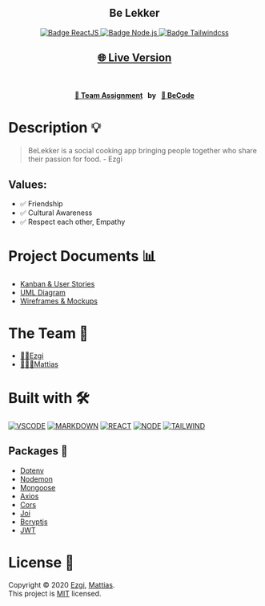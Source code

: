 <h2 align="center"><b>Be Lekker</b></h2>

<p align="center">
  <a href="https://reactjs.org/" target="_blank">
    <img alt="Badge ReactJS" src="https://img.shields.io/badge/REACT-yellow?style=flat&logo=react" />
  </a>
  <a href="https://nodejs.org/en/" target="_blank">
    <img alt="Badge Node.js" src="https://img.shields.io/badge/NODE-green?style=flat&logo=node.js" />
  </a>
  <a href="https://tailwindcss.com/" target="_blank">
    <img alt="Badge Tailwindcss" src="https://img.shields.io/badge/TAILWIND-blue?style=flat&logo=tailwind-css" />
  </a>
</p>

<h2 align="center">
  <a href="https://intro-vue-mattias.netlify.app/" target="_blank">🌐 Live Version</a>
</h2>
<br/>
<h4 align="center">
  <a href="https://github.com/becodeorg/gnt-yu-3-21/tree/master/3.The-Mountain/9.Final-Project" target="_blank"> 👥 Team Assignment</a>
  <span>&nbsp;&nbsp;by&nbsp;&nbsp;</span>
  <a href="https://becode.org/" target="_blank">🏫 BeCode</a>
</h4>

# Description 💡

> BeLekker is a social cooking app bringing people together who share their passion for food. - Ezgi

## Values:

- ✅ Friendship
- ✅ Cultural Awareness
- ✅ Respect each other, Empathy

# Project Documents 📊

- [Kanban & User Stories](https://www.notion.so/BeLekker-3821967e46e148e08f4e5b09cb888667)
- [UML Diagram](https://viewer.diagrams.net/?highlight=0000ff&edit=_blank&layers=1&nav=1&title=BeLekker.drawio#R7Vrbdto6EP0aHttlW9iYRxIgTVfaZEHac9o32RJYp8JiyeLWr698EbaxwyWByEkPL1ij%2B2zt0YykFrierW84nAdfGMK0ZRlo3QL9liV%2FNpB%2FsWSTSrpOJphyglKRmQvG5DfOhEYmXRCEo1JBwRgVZF4W%2BiwMsS9KMsg5W5WLTRgt9zqHU1wRjH1Iq9J%2FCBJBKnWtTi7%2FhMk0UD2bTjfNmUFVOJtJFEDEVgURGLTANWdMpF%2Bz9TWmsfKUXtJ6wydytwPjOBTHVJjiJRftcPb4iS0%2B%2Fxw5A8u2PsQV4maWkC6yGWejFRulAoykRrIk4yJgUxZCOsilV5wtQoTjfgyZysvcMTaXQlMK%2F8NCbDJ44UIwKQrEjGa5aZ9xR09OLhNFbMF9vGdG2fISkE%2Bx2Ddzc4uBXLyYzbDgG1mRYwoFWZYHAiPVkiqXK1p%2BZLo%2BQe%2BgRu0OleO9QmQpP6fxJ16TSJBwKgsuIsxVCY%2BrAkoih1CoVtPStqoS3N3f3H7d26B3qJOdVVJeA6uACDyewwSqlTQNZbwnhNJrRhlP6gIEsTvxpTwSnP3ChRzHd7E32fa3xFzg9f41UoVUVXAyJmamyM2Sq5zXpiJrUOC0Knf2RdB%2Bb9yzj%2BReRyf17GOoF%2BLVDutO59hocHM7fhyM9pHqMJfPSLPJBDt%2BLc1Qp%2BsZxnloZjeNZs57o1nnSJqZRj1Qr8OzzjE8qyPNx%2BH96MspO1Gl1QlnocAhSrsnSM6WhU9Trq6DU7e%2FA0wsL58LsMwydNPM1cEq6SKJf%2BPqH%2B0s9aOQ019nLSeJjUqEcrqFSnHyRzEvr5akNiXUzsJgFd0cpnBbJ4W7OiE1C4Dm8J4GqdlESC2dkKphnmiWv%2Ffubvu9x8GLzLIH%2FV9%2Fl1UGlm6rbJoVpWgzy1va7ufwlrQF5r8Sh623EMCoURYoTMKEUVWoKSXzCB%2BOFMqI78YNro%2Fr4wbPtdv2mbjTMXY8mprAwamhTvti1AHNoU7zPZr2sdufo5U71TOXSzIH2dhF7TrmuJYHHOdMu063zJx2WzdzbK3MeY7jqHHTcY5kDtBKnLpTlMN%2B47j3XfqMRn%2BvE%2FeMA22fYyQ1TSCNnn2Upts5tPU7hw2K2Q8yVSYeMCdy5pg3aN879jDO1sne7R3k%2F0BfHGi9Zrp66trzhXQ6duGPAjiPPxczmhYAV7FxI77EF3qYPrCIJPE56HtMCDYrFOhRMo0zBNsxmWwhKAmlm6Pu4s9kOUG3W7KcZtVwghq76VzKblrv7uZu%2B7bi4LW51uWtnl00wo41PSQ7HlOtIRlo0t70fjB1tWL69k4d3wKmXa2216xset%2FG8esG42F0P7y9i%2BO84WDQryB%2FUpyFCJeuQ%2Bp4rHCUB25nffqj%2F7bUqr4A6yGUgOmTOY5epsULqAw42lVWPYIYkuQ6qU%2Bkw8njlQi5SL52lHfSq5mXKK85ynKrLioY6lNMVuFDA5dVt5ma2t4dvoKmZDJ%2FiJzkFZ5zg8Ef)
- [Wireframes & Mockups](https://www.figma.com/file/pIICvXKdz1poACKG8mutFn/BeLekker?node-id=0%3A1)

# The Team 👥

- [👩🏽Ezgi](https://github.com/ezgihendrickx/)
- [👨🏼‍💻Mattias](https://github.com/WiseCoding/)

# Built with 🛠

[![VSCODE](https://img.shields.io/badge/VSCODE-black?style=flat&logo=visual-studio-code)](https://code.visualstudio.com/)
[![MARKDOWN](https://img.shields.io/badge/MARKDOWN-black?style=flat&logo=markdown)](https://www.markdownguide.org/)
[![REACT](https://img.shields.io/badge/REACT-yellow?style=flat&logo=react)](https://reactjs.org/)
[![NODE](https://img.shields.io/badge/NODE-green?style=flat&logo=node.js)](https://nodejs.org/en/)
[![TAILWIND](https://img.shields.io/badge/TAILWIND-blue?style=flat&logo=tailwind-css)](https://tailwindcss.com/)

## Packages 🧱

- [Dotenv](https://www.npmjs.com/package/dotenv)
- [Nodemon](https://nodemon.io/)
- [Mongoose](https://www.npmjs.com/package/mongoose)
- [Axios](https://www.npmjs.com/package/axios)
- [Cors](https://nodemon.io/)
- [Joi](https://www.npmjs.com/package/joi)
- [Bcryptjs](https://www.npmjs.com/package/bcryptjs)
- [JWT](https://www.npmjs.com/package/jsonwebtoken)

# License 📎

Copyright © 2020 [Ezgi](https://github.com/ezgihendrickx/), [Mattias](https://github.com/WiseCoding).<br />
This project is [MIT](https://github.com/ezgihendrickx/BeLekker/blob/main/LICENSE) licensed.
